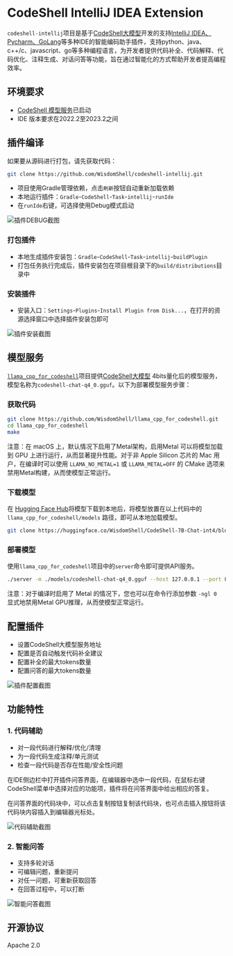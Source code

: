 # CodeShell IntelliJ IDEA Extension

`codeshell-intellij`项目是基于[CodeShell大模型](https://github.com/WisdomShell/codeshell)开发的支持[IntelliJ IDEA、Pycharm、GoLang](https://www.jetbrains.com/zh-cn/products/)等多种IDE的智能编码助手插件，支持python、java、c++/c、javascript、go等多种编程语言，为开发者提供代码补全、代码解释、代码优化、注释生成、对话问答等功能，旨在通过智能化的方式帮助开发者提高编程效率。

## 环境要求

- [CodeShell 模型服务](https://github.com/WisdomShell/llama_cpp_for_codeshell)已启动
- IDE 版本要求在2022.2至2023.2之间

## 插件编译

如果要从源码进行打包，请先获取代码：

```bash
git clone https://github.com/WisdomShell/codeshell-intellij.git
```
- 项目使用Gradle管理依赖，点击`刷新`按钮自动重新加载依赖
- 本地运行插件：`Gradle`-`CodeShell`-`Task`-`intellij`-`runIde`
- 在`runIde`右键，可选择使用Debug模式启动

![插件DEBUG截图](https://resource.zsmarter.cn/appdata/codeshell-intellij/screenshots/debug-plugin.png)

### 打包插件

- 本地生成插件安装包：`Gradle`-`CodeShell`-`Task`-`intellij`-`buildPlugin`
- 打包任务执行完成后，插件安装包在项目根目录下的`build/distributions`目录中

### 安装插件

- 安装入口：`Settings`-`Plugins`-`Install Plugin from Disk...`，在打开的资源选择窗口中选择插件安装包即可

![插件安装截图](https://resource.zsmarter.cn/appdata/codeshell-intellij/screenshots/install-plugin-disk.png)



##  模型服务

[`llama_cpp_for_codeshell`](https://github.com/WisdomShell/llama_cpp_for_codeshell)项目提供[CodeShell大模型](https://github.com/WisdomShell/codeshell) 4bits量化后的模型服务，模型名称为`codeshell-chat-q4_0.gguf`。以下为部署模型服务步骤：

### 获取代码

```bash
git clone https://github.com/WisdomShell/llama_cpp_for_codeshell.git
cd llama_cpp_for_codeshell
make
```

注意：在 macOS 上，默认情况下启用了Metal架构，启用Metal 可以将模型加载到 GPU 上进行运行，从而显著提升性能。对于非 Apple Silicon 芯片的 Mac 用户，在编译时可以使用 `LLAMA_NO_METAL=1` 或 `LLAMA_METAL=OFF` 的 CMake 选项来禁用Metal构建，从而使模型正常运行。

### 下载模型

在 [Hugging Face Hub](https://huggingface.co/WisdomShell/CodeShell-7B-Chat-int4/blob/main/codeshell-chat-q4_0.gguf)将模型下载到本地后，将模型放置在以上代码中的 `llama_cpp_for_codeshell/models` 路径，即可从本地加载模型。

```bash
git clone https://huggingface.co/WisdomShell/CodeShell-7B-Chat-int4/blob/main/codeshell-chat-q4_0.gguf
```

### 部署模型

使用`llama_cpp_for_codeshell`项目中的`server`命令即可提供API服务。

```bash
./server -m ./models/codeshell-chat-q4_0.gguf --host 127.0.0.1 --port 8080
```

注意：对于编译时启用了 Metal 的情况下，您也可以在命令行添加参数 `-ngl 0 `显式地禁用Metal GPU推理，从而使模型正常运行。

## 配置插件

- 设置CodeShell大模型服务地址
- 配置是否自动触发代码补全建议
- 配置补全的最大tokens数量
- 配置问答的最大tokens数量

![插件配置截图](https://resource.zsmarter.cn/appdata/codeshell-intellij/screenshots/code_config.png)

## 功能特性

### 1. 代码辅助

- 对一段代码进行解释/优化/清理
- 为一段代码生成注释/单元测试
- 检查一段代码是否存在性能/安全性问题

在IDE侧边栏中打开插件问答界面，在编辑器中选中一段代码，在鼠标右键CodeShell菜单中选择对应的功能项，插件将在问答界面中给出相应的答复。

在问答界面的代码块中，可以点击复制按钮复制该代码块，也可点击插入按钮将该代码块内容插入到编辑器光标处。

![代码辅助截图](https://resource.zsmarter.cn/appdata/codeshell-intellij/screenshots/code_inte.png)

### 2. 智能问答

- 支持多轮对话
- 可编辑问题，重新提问
- 对任一问题，可重新获取回答
- 在回答过程中，可以打断

![智能问答截图](https://resource.zsmarter.cn/appdata/codeshell-intellij/screenshots/code_chat.png)

## 开源协议
Apache 2.0